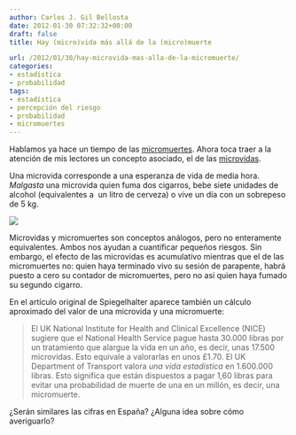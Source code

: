 ```yaml
---
author: Carlos J. Gil Bellosta
date: 2012-01-30 07:32:32+00:00
draft: false
title: Hay (micro)vida más allá de la (micro)muerte

url: /2012/01/30/hay-microvida-mas-alla-de-la-micromuerte/
categories:
- estadística
- probabilidad
tags:
- estadística
- percepción del riesgo
- probabilidad
- micromuertes
---
```


Hablamos ya hace un tiempo de las [micromuertes](http://www.datanalytics.com/2011/06/01/micromuertes/). Ahora toca traer a la atención de mis lectores un concepto asociado, el de las [microvidas](http://understandinguncertainty.org/microlives).

Una microvida corresponde a una esperanza de vida de media hora. _Malgasta_ una microvida quien fuma dos cigarros, bebe siete unidades de alcohol (equivalentes a  un litro de cerveza) o vive un día con un sobrepeso de 5 kg.

![](/wp-uploads/2012/01/microvidas.png#center)

Microvidas y micromuertes son conceptos análogos, pero no enteramente equivalentes. Ambos nos ayudan a cuantificar pequeños riesgos. Sin embargo, el efecto de las microvidas es acumulativo mientras que el de las micromuertes no: quien haya terminado vivo su sesión de parapente, habrá puesto a cero su contador de micromuertes, pero no así quien haya fumado su segundo cigarro.

En el artículo original de Spiegelhalter aparece también un cálculo aproximado del valor de una microvida y una micromuerte:

>El UK National Institute for Health and Clinical Excellence (NICE) sugiere que el National Health Service pague hasta 30.000 libras por un tratamiento que alargue la vida en un año, es decir, unas 17.500 microvidas. Esto equivale a valorarlas en unos £1.70. El UK Department of Transport valora _una vida estadística_ en 1.600.000 libras. Esto significa que están dispuestos a pagar 1,60 libras para evitar una probabilidad de muerte de una en un millón, es decir, una micromuerte.

¿Serán similares las cifras en España? ¿Alguna idea sobre cómo averiguarlo?
